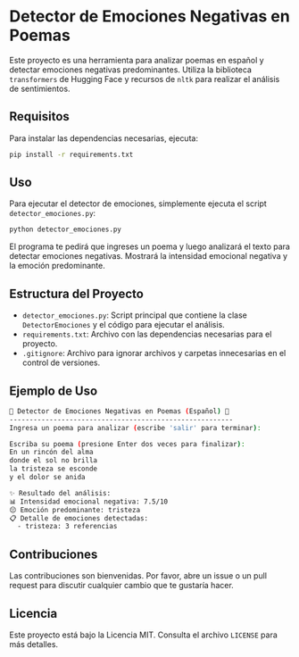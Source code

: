 # Detector de Emociones Negativas en Poemas

Este proyecto es una herramienta para analizar poemas en español y detectar emociones negativas predominantes. Utiliza la biblioteca `transformers` de Hugging Face y recursos de `nltk` para realizar el análisis de sentimientos.

## Requisitos

Para instalar las dependencias necesarias, ejecuta:

```sh
pip install -r requirements.txt
```

## Uso

Para ejecutar el detector de emociones, simplemente ejecuta el script `detector_emociones.py`:

```sh
python detector_emociones.py
```

El programa te pedirá que ingreses un poema y luego analizará el texto para detectar emociones negativas. Mostrará la intensidad emocional negativa y la emoción predominante.

## Estructura del Proyecto

- `detector_emociones.py`: Script principal que contiene la clase `DetectorEmociones` y el código para ejecutar el análisis.
- `requirements.txt`: Archivo con las dependencias necesarias para el proyecto.
- `.gitignore`: Archivo para ignorar archivos y carpetas innecesarias en el control de versiones.

## Ejemplo de Uso

```sh
📝 Detector de Emociones Negativas en Poemas (Español) 📝
--------------------------------------------------------
Ingresa un poema para analizar (escribe 'salir' para terminar):

Escriba su poema (presione Enter dos veces para finalizar):
En un rincón del alma
donde el sol no brilla
la tristeza se esconde
y el dolor se anida

✨ Resultado del análisis:
📊 Intensidad emocional negativa: 7.5/10
😔 Emoción predominante: tristeza
📋 Detalle de emociones detectadas:
  - tristeza: 3 referencias
```

## Contribuciones

Las contribuciones son bienvenidas. Por favor, abre un issue o un pull request para discutir cualquier cambio que te gustaría hacer.

## Licencia

Este proyecto está bajo la Licencia MIT. Consulta el archivo `LICENSE` para más detalles.
